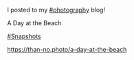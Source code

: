 I posted to my [\#<span>photography</span>](https://social.lol/tags/photography) blog!

A Day at the Beach

[\#<span>Snapshots</span>](https://social.lol/tags/Snapshots)

[<span class="invisible">https://</span><span class="ellipsis">than-no.photo/a-day-at-the-bea</span><span class="invisible">ch</span>](https://than-no.photo/a-day-at-the-beach)